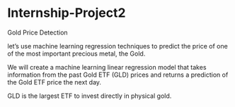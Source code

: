 # Internship-Project2
Gold Price Detection

let’s use machine learning regression techniques to predict the price of one of the most important precious metal, the Gold.

We will create a machine learning linear regression model that takes information from the past Gold ETF (GLD) prices and returns a prediction of the Gold ETF price the next day.

GLD is the largest ETF to invest directly in physical gold.
